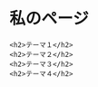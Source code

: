 <!DOCTYPE html>
<html>
 <head>
       <meta charset="UTF-8">
       <title>MY Web Page</title>   
 </head> 
 <body>
    <h1>私のページ</h1>
    
    <h2>テーマ１</h2>
    <h2>テーマ２</h2>
    <h2>テーマ３</h2>
    <h2>テーマ４</h2>
 </body>  
</html>

